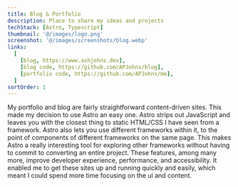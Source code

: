 ```yaml
---
title: Blog & Portfolio
description: Place to share my ideas and projects
techStack: [Astro, Typescript]
thumbnail: '@/images/logo.png'
screenshot: '@/images/screenshots/blog.webp'
links:
  [
    [blog, https://www.ashjohns.dev],
    [blog code, https://github.com/APJohns/blog],
    [portfolio code, https://github.com/APJohns/me],
  ]
sortOrder: 1
---
```


My portfolio and blog are fairly straightforward content-driven sites. This made my decision to use Astro an easy one. Astro strips out JavaScript and leaves you with the closest thing to static HTML/CSS I have seen from a framework. Astro also lets you use different frameworks within it, to the point of components of different frameworks on the same page. This makes Astro a really interesting tool for exploring other frameworks without having to commit to converting an entire project. These features, among many more, improve developer experience, performance, and accessibility. It enabled me to get these sites up and running quickly and easily, which meant I could spend more time focusing on the ui and content.
